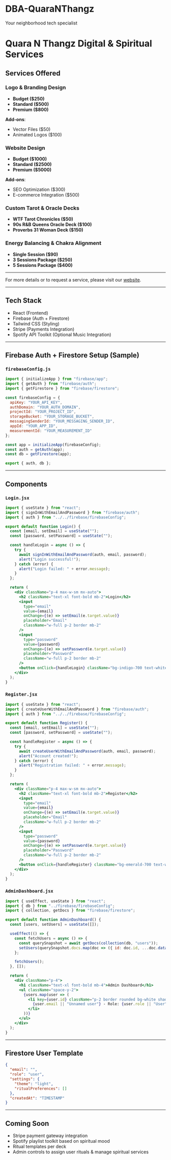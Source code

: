 # DBA-QuaraNThangz
Your neighborhood tech specialist

# Quara N Thangz Digital & Spiritual Services

## Services Offered

### Logo & Branding Design
- **Budget ($250)**
- **Standard ($500)**
- **Premium ($800)**

**Add-ons**:
- Vector Files ($50)
- Animated Logos ($100)

### Website Design
- **Budget ($1000)**
- **Standard ($2500)**
- **Premium ($5000)**

**Add-ons**:
- SEO Optimization ($300)
- E-commerce Integration ($500)

### Custom Tarot & Oracle Decks
- **WTF Tarot Chronicles ($50)**
- **90s R&B Queens Oracle Deck ($100)**
- **Proverbs 31 Woman Deck ($150)**

### Energy Balancing & Chakra Alignment
- **Single Session ($90)**
- **3 Sessions Package ($250)**
- **5 Sessions Package ($400)**

---

For more details or to request a service, please visit our [website](https://quara-n-thangz.square.site/s/shop).

---

## Tech Stack

- React (Frontend)
- Firebase (Auth + Firestore)
- Tailwind CSS (Styling)
- Stripe (Payments Integration)
- Spotify API Toolkit (Optional Music Integration)

---

## Firebase Auth + Firestore Setup (Sample)

### `firebaseConfig.js`
```js
import { initializeApp } from "firebase/app";
import { getAuth } from "firebase/auth";
import { getFirestore } from "firebase/firestore";

const firebaseConfig = {
  apiKey: "YOUR_API_KEY",
  authDomain: "YOUR_AUTH_DOMAIN",
  projectId: "YOUR_PROJECT_ID",
  storageBucket: "YOUR_STORAGE_BUCKET",
  messagingSenderId: "YOUR_MESSAGING_SENDER_ID",
  appId: "YOUR_APP_ID",
  measurementId: "YOUR_MEASUREMENT_ID"
};

const app = initializeApp(firebaseConfig);
const auth = getAuth(app);
const db = getFirestore(app);

export { auth, db };
```

---

## Components

### `Login.jsx`
```jsx
import { useState } from "react";
import { signInWithEmailAndPassword } from "firebase/auth";
import { auth } from "../../firebase/firebaseConfig";

export default function Login() {
  const [email, setEmail] = useState("");
  const [password, setPassword] = useState("");

  const handleLogin = async () => {
    try {
      await signInWithEmailAndPassword(auth, email, password);
      alert("Login successful!");
    } catch (error) {
      alert("Login failed: " + error.message);
    }
  };

  return (
    <div className="p-4 max-w-sm mx-auto">
      <h2 className="text-xl font-bold mb-2">Login</h2>
      <input 
        type="email" 
        value={email} 
        onChange={(e) => setEmail(e.target.value)} 
        placeholder="Email" 
        className="w-full p-2 border mb-2" 
      />
      <input 
        type="password" 
        value={password} 
        onChange={(e) => setPassword(e.target.value)} 
        placeholder="Password" 
        className="w-full p-2 border mb-2" 
      />
      <button onClick={handleLogin} className="bg-indigo-700 text-white px-4 py-2 rounded">Login</button>
    </div>
  );
}
```

### `Register.jsx`
```jsx
import { useState } from "react";
import { createUserWithEmailAndPassword } from "firebase/auth";
import { auth } from "../../firebase/firebaseConfig";

export default function Register() {
  const [email, setEmail] = useState("");
  const [password, setPassword] = useState("");

  const handleRegister = async () => {
    try {
      await createUserWithEmailAndPassword(auth, email, password);
      alert("Account created!");
    } catch (error) {
      alert("Registration failed: " + error.message);
    }
  };

  return (
    <div className="p-4 max-w-sm mx-auto">
      <h2 className="text-xl font-bold mb-2">Register</h2>
      <input 
        type="email" 
        value={email} 
        onChange={(e) => setEmail(e.target.value)} 
        placeholder="Email" 
        className="w-full p-2 border mb-2" 
      />
      <input 
        type="password" 
        value={password} 
        onChange={(e) => setPassword(e.target.value)} 
        placeholder="Password" 
        className="w-full p-2 border mb-2" 
      />
      <button onClick={handleRegister} className="bg-emerald-700 text-white px-4 py-2 rounded">Register</button>
    </div>
  );
}
```

### `AdminDashboard.jsx`
```jsx
import { useEffect, useState } from "react";
import { db } from "../firebase/firebaseConfig";
import { collection, getDocs } from "firebase/firestore";

export default function AdminDashboard() {
  const [users, setUsers] = useState([]);

  useEffect(() => {
    const fetchUsers = async () => {
      const querySnapshot = await getDocs(collection(db, "users"));
      setUsers(querySnapshot.docs.map(doc => ({ id: doc.id, ...doc.data() })));
    };

    fetchUsers();
  }, []);

  return (
    <div className="p-4">
      <h1 className="text-xl font-bold mb-4">Admin Dashboard</h1>
      <ul className="space-y-2">
        {users.map(user => (
          <li key={user.id} className="p-2 border rounded bg-white shadow-sm">
            {user.email || "Unnamed user"} - Role: {user.role || "User"}
          </li>
        ))}
      </ul>
    </div>
  );
}
```

---

## Firestore User Template
```json
{
  "email": "",
  "role": "user",
  "settings": {
    "theme": "light",
    "ritualPreferences": []
  },
  "createdAt": "TIMESTAMP"
}
```

---

## Coming Soon
- Stripe payment gateway integration
- Spotify playlist toolkit based on spiritual mood
- Ritual templates per deck
- Admin controls to assign user rituals & manage spiritual services
